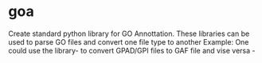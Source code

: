 # goa
Create standard python library for GO Annottation.
These libraries can be used to parse GO files and convert one file type to another
Example: One could use the library- to convert GPAD/GPI files to GAF file and vise versa -
